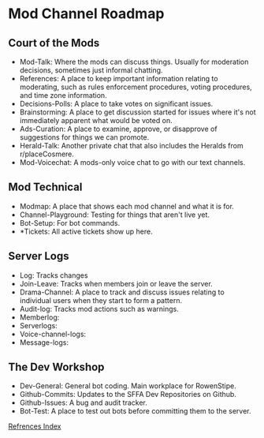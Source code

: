 # Mod Channel Roadmap

## Court of the Mods

- Mod-Talk: Where the mods can discuss things. Usually for moderation decisions, sometimes just informal chatting.
- References: A place to keep important information relating to moderating, such as rules enforcement procedures, voting procedures, and time zone information.
- Decisions-Polls: A place to take votes on significant issues.
- Brainstorming: A place to get discussion started for issues where it's not immediately apparent what would be voted on.
- Ads-Curation: A place to examine, approve, or disapprove of suggestions for things we can promote.
- Herald-Talk: Another private chat that also includes the Heralds from r/placeCosmere.
- Mod-Voicechat: A mods-only voice chat to go with our text channels.

## Mod Technical

- Modmap: A place that shows each mod channel and what it is for.
- Channel-Playground: Testing for things that aren't live yet.
- Bot-Setup: For bot commands.
- *Tickets: All active tickets show up here.

## Server Logs

- Log: Tracks changes
- Join-Leave: Tracks when members join or leave the server.
- Drama-Channel: A place to track and discuss issues relating to individual users when they start to form a pattern.
- Audit-log: Tracks mod actions such as warnings.
- Memberlog:
- Serverlogs:
- Voice-channel-logs:
- Message-logs:

## The Dev Workshop

- Dev-General: General bot coding. Main workplace for RowenStipe.
- Github-Commits: Updates to the SFFA Dev Repositories on Github.
- Github-Issues: A bug and audit tracker.
- Bot-Test: A place to test out bots before committing them to the server.

[Refrences Index](./Refrences%20Index.md)
